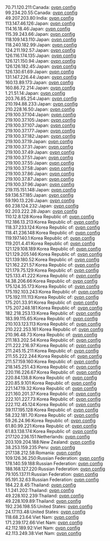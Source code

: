 70.71.120.211:Canada: [ovpn config](vpn/70_71_120_211.ovpn)  
99.234.20.55:Canada: [ovpn config](vpn/99_234_20_55.ovpn)  
49.207.203.80:India: [ovpn config](vpn/49_207_203_80.ovpn)  
113.147.46.126:Japan: [ovpn config](vpn/113_147_46_126.ovpn)  
114.16.18.46:Japan: [ovpn config](vpn/114_16_18_46.ovpn)  
115.39.243.66:Japan: [ovpn config](vpn/115_39_243_66.ovpn)  
118.109.143.110:Japan: [ovpn config](vpn/118_109_143_110.ovpn)  
118.240.182.99:Japan: [ovpn config](vpn/118_240_182_99.ovpn)  
124.211.192.57:Japan: [ovpn config](vpn/124_211_192_57.ovpn)  
126.116.174.135:Japan: [ovpn config](vpn/126_116_174_135.ovpn)  
126.121.150.94:Japan: [ovpn config](vpn/126_121_150_94.ovpn)  
126.126.182.45:Japan: [ovpn config](vpn/126_126_182_45.ovpn)  
126.130.61.69:Japan: [ovpn config](vpn/126_130_61_69.ovpn)  
131.147.226.44:Japan: [ovpn config](vpn/131_147_226_44.ovpn)  
160.13.89.173:Japan: [ovpn config](vpn/160_13_89_173.ovpn)  
160.86.72.214:Japan: [ovpn config](vpn/160_86_72_214.ovpn)  
1.21.51.14:Japan: [ovpn config](vpn/1_21_51_14.ovpn)  
203.76.85.254:Japan: [ovpn config](vpn/203_76_85_254.ovpn)  
210.194.88.233:Japan: [ovpn config](vpn/210_194_88_233.ovpn)  
210.228.16.50:Japan: [ovpn config](vpn/210_228_16_50.ovpn)  
219.100.37.104:Japan: [ovpn config](vpn/219_100_37_104.ovpn)  
219.100.37.105:Japan: [ovpn config](vpn/219_100_37_105.ovpn)  
219.100.37.107:Japan: [ovpn config](vpn/219_100_37_107.ovpn)  
219.100.37.177:Japan: [ovpn config](vpn/219_100_37_177.ovpn)  
219.100.37.182:Japan: [ovpn config](vpn/219_100_37_182.ovpn)  
219.100.37.19:Japan: [ovpn config](vpn/219_100_37_19.ovpn)  
219.100.37.31:Japan: [ovpn config](vpn/219_100_37_31.ovpn)  
219.100.37.49:Japan: [ovpn config](vpn/219_100_37_49.ovpn)  
219.100.37.51:Japan: [ovpn config](vpn/219_100_37_51.ovpn)  
219.100.37.55:Japan: [ovpn config](vpn/219_100_37_55.ovpn)  
219.100.37.58:Japan: [ovpn config](vpn/219_100_37_58.ovpn)  
219.100.37.86:Japan: [ovpn config](vpn/219_100_37_86.ovpn)  
219.100.37.87:Japan: [ovpn config](vpn/219_100_37_87.ovpn)  
219.100.37.96:Japan: [ovpn config](vpn/219_100_37_96.ovpn)  
219.115.151.148:Japan: [ovpn config](vpn/219_115_151_148.ovpn)  
59.136.57.185:Japan: [ovpn config](vpn/59_136_57_185.ovpn)  
59.190.13.226:Japan: [ovpn config](vpn/59_190_13_226.ovpn)  
60.238.124.232:Japan: [ovpn config](vpn/60_238_124_232.ovpn)  
92.203.222.28:Japan: [ovpn config](vpn/92_203_222_28.ovpn)  
110.12.8.128:Korea Republic of: [ovpn config](vpn/110_12_8_128.ovpn)  
112.186.13.213:Korea Republic of: [ovpn config](vpn/112_186_13_213.ovpn)  
118.37.233.124:Korea Republic of: [ovpn config](vpn/118_37_233_124.ovpn)  
118.41.236.148:Korea Republic of: [ovpn config](vpn/118_41_236_148.ovpn)  
119.197.140.1:Korea Republic of: [ovpn config](vpn/119_197_140_1.ovpn)  
119.201.4.41:Korea Republic of: [ovpn config](vpn/119_201_4_41.ovpn)  
121.129.108.189:Korea Republic of: [ovpn config](vpn/121_129_108_189.ovpn)  
121.129.205.146:Korea Republic of: [ovpn config](vpn/121_129_205_146.ovpn)  
121.139.180.52:Korea Republic of: [ovpn config](vpn/121_139_180_52.ovpn)  
121.162.221.57:Korea Republic of: [ovpn config](vpn/121_162_221_57.ovpn)  
121.179.75.129:Korea Republic of: [ovpn config](vpn/121_179_75_129.ovpn)  
125.133.41.222:Korea Republic of: [ovpn config](vpn/125_133_41_222.ovpn)  
14.38.206.66:Korea Republic of: [ovpn config](vpn/14_38_206_66.ovpn)  
175.124.35.173:Korea Republic of: [ovpn config](vpn/175_124_35_173.ovpn)  
175.192.103.243:Korea Republic of: [ovpn config](vpn/175_192_103_243.ovpn)  
175.192.111.113:Korea Republic of: [ovpn config](vpn/175_192_111_113.ovpn)  
175.201.33.91:Korea Republic of: [ovpn config](vpn/175_201_33_91.ovpn)  
175.207.248.181:Korea Republic of: [ovpn config](vpn/175_207_248_181.ovpn)  
182.218.253.13:Korea Republic of: [ovpn config](vpn/182_218_253_13.ovpn)  
183.99.115.65:Korea Republic of: [ovpn config](vpn/183_99_115_65.ovpn)  
210.103.123.113:Korea Republic of: [ovpn config](vpn/210_103_123_113.ovpn)  
210.222.253.161:Korea Republic of: [ovpn config](vpn/210_222_253_161.ovpn)  
210.96.48.73:Korea Republic of: [ovpn config](vpn/210_96_48_73.ovpn)  
211.183.202.54:Korea Republic of: [ovpn config](vpn/211_183_202_54.ovpn)  
211.222.216.97:Korea Republic of: [ovpn config](vpn/211_222_216_97.ovpn)  
211.245.15.211:Korea Republic of: [ovpn config](vpn/211_245_15_211.ovpn)  
211.55.222.244:Korea Republic of: [ovpn config](vpn/211_55_222_244.ovpn)  
211.57.159.160:Korea Republic of: [ovpn config](vpn/211_57_159_160.ovpn)  
218.145.251.43:Korea Republic of: [ovpn config](vpn/218_145_251_43.ovpn)  
220.116.226.67:Korea Republic of: [ovpn config](vpn/220_116_226_67.ovpn)  
220.84.138.8:Korea Republic of: [ovpn config](vpn/220_84_138_8.ovpn)  
220.85.9.101:Korea Republic of: [ovpn config](vpn/220_85_9_101.ovpn)  
221.147.19.32:Korea Republic of: [ovpn config](vpn/221_147_19_32.ovpn)  
221.160.201.37:Korea Republic of: [ovpn config](vpn/221_160_201_37.ovpn)  
222.101.227.73:Korea Republic of: [ovpn config](vpn/222_101_227_73.ovpn)  
222.112.45.124:Korea Republic of: [ovpn config](vpn/222_112_45_124.ovpn)  
39.117.195.128:Korea Republic of: [ovpn config](vpn/39_117_195_128.ovpn)  
58.232.181.70:Korea Republic of: [ovpn config](vpn/58_232_181_70.ovpn)  
59.26.24.96:Korea Republic of: [ovpn config](vpn/59_26_24_96.ovpn)  
61.80.99.221:Korea Republic of: [ovpn config](vpn/61_80_99_221.ovpn)  
61.83.138.174:Korea Republic of: [ovpn config](vpn/61_83_138_174.ovpn)  
217.120.236.151:Netherlands: [ovpn config](vpn/217_120_236_151.ovpn)  
203.109.204.188:New Zealand: [ovpn config](vpn/203_109_204_188.ovpn)  
38.253.159.235:Peru: [ovpn config](vpn/38_253_159_235.ovpn)  
217.138.212.58:Romania: [ovpn config](vpn/217_138_212_58.ovpn)  
109.126.36.250:Russian Federation: [ovpn config](vpn/109_126_36_250.ovpn)  
178.140.59.188:Russian Federation: [ovpn config](vpn/178_140_59_188.ovpn)  
188.168.127.220:Russian Federation: [ovpn config](vpn/188_168_127_220.ovpn)  
79.105.137.11:Russian Federation: [ovpn config](vpn/79_105_137_11.ovpn)  
95.191.32.63:Russian Federation: [ovpn config](vpn/95_191_32_63.ovpn)  
184.22.8.45:Thailand: [ovpn config](vpn/184_22_8_45.ovpn)  
1.1.241.202:Thailand: [ovpn config](vpn/1_1_241_202.ovpn)  
49.228.102.239:Thailand: [ovpn config](vpn/49_228_102_239.ovpn)  
49.228.109.89:Thailand: [ovpn config](vpn/49_228_109_89.ovpn)  
192.236.198.55:United States: [ovpn config](vpn/192_236_198_55.ovpn)  
24.17.113.48:United States: [ovpn config](vpn/24_17_113_48.ovpn)  
118.68.23.64:Viet Nam: [ovpn config](vpn/118_68_23_64.ovpn)  
171.239.172.66:Viet Nam: [ovpn config](vpn/171_239_172_66.ovpn)  
42.112.189.92:Viet Nam: [ovpn config](vpn/42_112_189_92.ovpn)  
42.113.249.38:Viet Nam: [ovpn config](vpn/42_113_249_38.ovpn)  
